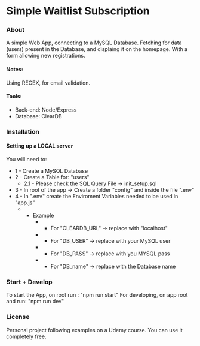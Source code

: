 # Simple Waitlist Subscription

### About

A simple Web App, connecting to a MySQL Database.
Fetching for data (users) present in the Database, and displaing it on the homepage.
With a form allowing new registrations.

#### Notes: 
Using REGEX, for email validation.

#### Tools:
* Back-end: Node/Express 
* Database: ClearDB


### Installation

#### Setting up a LOCAL server
You will need to:
* 1 - Create a MySQL Database
* 2 - Create a Table for: "users" 
    * 2.1 - Please check the SQL Query File -> init_setup.sql
* 3 - In root of the app -> Create a folder "config" and inside the file ".env"
* 4 - In ".env" create the Enviroment Variables needed to be used in "app.js"
    * - Example
        * - For "CLEARDB_URL" -> replace with "localhost"
        * - For "DB_USER" -> replace with your MySQL user
        * - For "DB_PASS" -> replace with you MYSQL pass
        * - For "DB_name" -> replace with the Database name 


### Start + Develop

To start the App, on root run : "npm run start"
For developing, on app root and run: "npm run dev"


### License

Personal project following examples on a Udemy course.
You can use it completely free.
